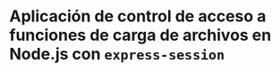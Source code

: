 # Aplicación de control de acceso a funciones de carga de archivos en Node.js con `express-session`
